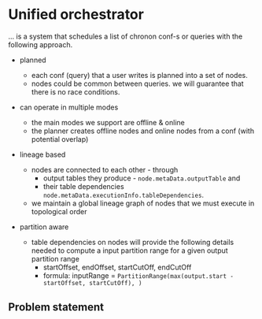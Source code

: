 # Unified orchestrator

... is a system that schedules a list of chronon conf-s or queries with the following approach.

- planned
  - each conf (query) that a user writes is planned into a set of nodes. 
  - nodes could be common between queries. we will guarantee that there is no race conditions.
  
- can operate in multiple modes
  - the main modes we support are offline & online
  - the planner creates offline nodes and online nodes from a conf (with potential overlap)
  
- lineage based 
  - nodes are connected to each other - through 
    - output tables they produce - `node.metaData.outputTable` and
    - their table dependencies `node.metaData.executionInfo.tableDependencies`.
  - we maintain a global lineage graph of nodes that we must execute in topological order
  
- partition aware
  - table dependencies on nodes will provide the following details needed to compute a input partition range for a given output partition range
    - startOffset, endOffset, startCutOff, endCutOff
    - formula: inputRange = `PartitionRange(max(output.start - startOffset, startCutOff), )`
  

## Problem statement
